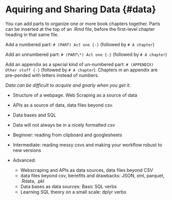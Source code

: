 # Aquiring and Sharing Data {#data}

You can add parts to organize one or more book chapters together. Parts can be inserted at the top of an .Rmd file, before the first-level chapter heading in that same file. 

Add a numbered part: `# (PART) Act one {-}` (followed by `# A chapter`)

Add an unnumbered part: `# (PART\*) Act one {-}` (followed by `# A chapter`)

Add an appendix as a special kind of un-numbered part: `# (APPENDIX) Other stuff {-}` (followed by `# A chapter`). Chapters in an appendix are pre-pended with letters instead of numbers.



*Data can be difficult to acquire and gnarly when you get it.*
- Structure of a webpage. Web Scraping as a source of data
- APIs as a source of data, data files beyond csv.
- Data bases and SQL 

- Data will not always be in a nicely formatted csv 

- Beginner: reading from clipboard and googlesheets 
- Intermediate: reading messy csvs and making your workflow robust to new versions
- Advanced: 
  - Webscraping and APIs as data sources, data files beyond CSV
  - data files beyond csv, benefits and drawbacks: JSON, xml, parquet, .Rdata, .pkl 
  - Data bases as data sources: Basic SQL verbs
  - Learning SQL theory on a small scale: dplyr verbs 
  


